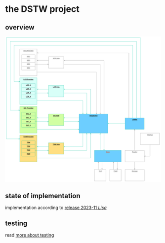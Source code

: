 # the DSTW project

## overview

![overview](specification/doc/rel-2023-12_overview.svg)

## state of implementation
implementation according to [release 2023-11 _Lisa_](releases/release_2023-12.md)

## testing
read [more about testing](testing/README.md)
